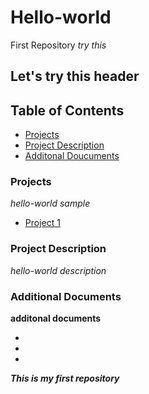 # Hello-world
First Repository
*try this*
## Let's try this header

## **Table of Contents**
- [Projects](#Projects)
- [Project Description](#Project-Description)
- [Additonal Doucuments](#Additonal-Documents)

### Projects
*hello-world sample*
- [Project 1](https://iowa-my.sharepoint.com/:x:/g/personal/lhausmann_uiowa_edu/EV8jt9JahdZPsHxOMND60P8BCGivDmn_QzNpjFcBPjt9bg?e=UMdEbq)

### Project Description
*hello-world description*

### Additional Documents
**additonal documents**

-
-
-
***This is my first repository***






